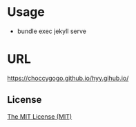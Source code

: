 
# Usage
   * bundle exec jekyll serve
# URL
   https://choccygogo.github.io/hyy.gihub.io/
## License
[The MIT License (MIT)](https://raw.githubusercontent.com/kssim/ap/master/LICENSE)
